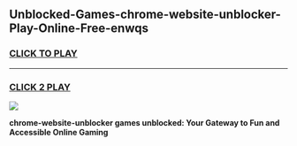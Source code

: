 
## Unblocked-Games-chrome-website-unblocker-Play-Online-Free-enwqs
<h3>
<a href="https://premium76.site?title=chrome-website-unblocker&ref=26A">CLICK TO PLAY</a></h3>
<hr>

<h3>
<a href="https://premium76.site?title=chrome-website-unblocker&ref=26A">CLICK 2 PLAY</a>
  
</h3>

<a href="https://premium76.site?title=chrome-website-unblocker&ref=26A"><img src="https://clearcache.store/games.png"></a>


**chrome-website-unblocker games unblocked: Your Gateway to Fun and Accessible Online Gaming**
